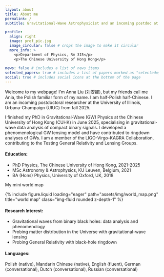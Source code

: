```yaml
---
layout: about
title: About me
permalink: /
subtitle: Gravitational-Wave Astrophysicist and an incoming postdoc at University of Illinois, Urbana-Champaign

profile:
  align: right
  image: prof_pic.jpg
  image_circular: false # crops the image to make it circular
  more_info: >
    <p>Department of Physics, Rm 315</p>
    <p>The Chinese University of Hong Kong</p>
  
news: false # includes a list of news items
selected_papers: true # includes a list of papers marked as "selected={true}"
social: true # includes social icons at the bottom of the page
---
```

Welcome to my webpage! I'm Anna Liu (刘安娜), but my friends call me Ania, the Polish familiar form of my name. I am half-Polish half-Chinese. I am an incoming postdoctoral researcher at the University of Illinois, Urbana-Champaign (UIUC) from fall 2025. 

I finished my PhD in Gravitational-Wave (GW) Physics at the Chinese University of Hong Kong (CUHK) in June 2025, specialising in gravitational-wave data analysis of compact binary signals. I developed a phenomenological GW lensing model and have contributed to ringdown analyses of GWs. I am a member of the LIGO-Virgo-KAGRA Collaboration, contributing to the Testing General Relativity and Lensing Groups. 

#### <i class="fa-solid fa-building-columns" style="color: #74C0FC;"></i> Education: 
- PhD Physics, The Chinese University of Hong Kong, 2021-2025
- MSc Astronomy & Astrophysics, KU Leuven, Belgium, 2021
- BA (Hons) Physics, University of Oxford, UK, 2018

My mini world map
<div class="col-sm-4 mt-3">
  {% include figure.liquid loading="eager" path="assets/img/world_map.png" title="world map" class="img-fluid rounded z-depth-1" %}
</div>

#### <i class="fa-solid fa-magnifying-glass-chart" style="color: #fbae56;"></i> Research Interest: 
- Gravitational waves from binary black holes: data analysis and phenomenology
- Probing matter distribution in the Universe with gravitational-wave lensing
- Probing General Relativity with black-hole ringdown

#### <i class="fa-solid fa-earth-americas" style="color: #badb9e;"></i> Languages: 
Polish (native), Mandarin Chinese (native), English (fluent), German (conversational), Dutch (conversational), Russian (conversational)
